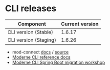 # CLI releases

| Component             | Current version |
| --------------------- | --------------- |
| CLI version (Stable)  | 1.6.17          |
| CLI version (Staging) | 1.6.26          |

* mod-connect [docs](https://moderneinc.github.io/mod-connect/) / [source](https://github.com/moderneinc/mod-connect)
* [Moderne CLI reference docs](../user-documentation/references/cli-reference.md)
* [Moderne CLI Spring Boot migration workshop](../user-documentation/workshops/spring-boot-migration-workshop/)
